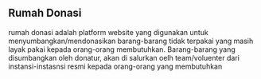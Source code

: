 ## Rumah Donasi
rumah donasi adalah platform website yang digunakan untuk menyumbangkan/mendonasikan barang-barang tidak terpakai yang masih layak pakai kepada orang-orang membutuhkan. Barang-barang yang disumbangkan oleh donatur, akan di salurkan oelh team/voluenter dari instansi-instasnsi resmi kepada orang-orang yang membutuhkan
